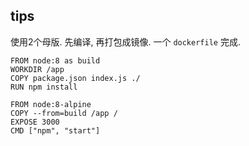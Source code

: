 
## tips

使用2个母版. 先编译, 再打包成镜像. 一个 `dockerfile` 完成. 
```
FROM node:8 as build
WORKDIR /app
COPY package.json index.js ./
RUN npm install

FROM node:8-alpine
COPY --from=build /app /
EXPOSE 3000
CMD ["npm", "start"]
```
